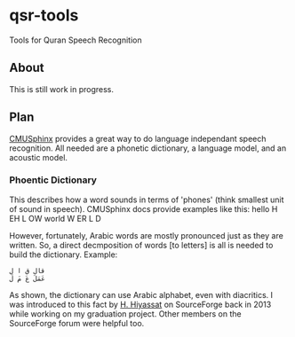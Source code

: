# qsr-tools
Tools for Quran Speech Recognition

## About
This is still work in progress.

## Plan
[CMUSphinx](https://cmusphinx.github.io/) provides a great way to do language independant speech recognition. All needed are a phonetic dictionary, a language model, and an acoustic model.
### Phoentic Dictionary
This describes how a word sounds in terms of 'phones' (think  smallest unit of sound in speech). CMUSphinx docs provide examples like this:
    hello H EH L OW
    world W ER L D
    
However, fortunately, Arabic words are mostly pronounced just as they are written. So, a direct decmposition of words [to letters] is all is needed to build the dictionary. Example:
    
    قال ق ا ل
    عَمَلَ عَ مَ لَ
    
As shown, the dictionary can use Arabic alphabet, even with diacritics. I was introduced to this fact by [H. Hiyassat](https://sourceforge.net/u/hiyassat/) on SourceForge back in 2013 while working on my graduation project. Other members on the SourceForge forum were helpful too.
